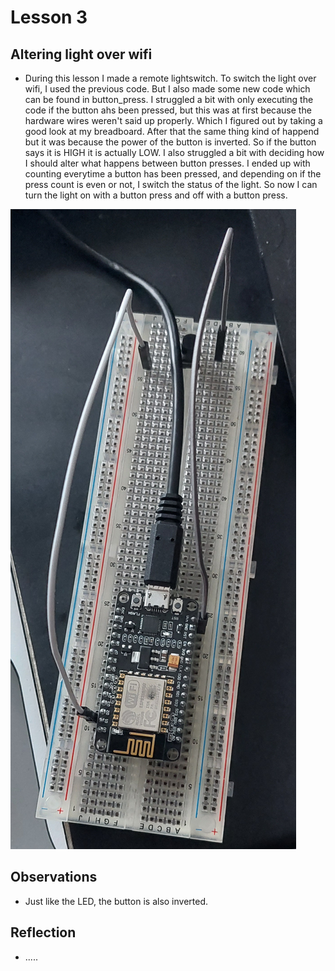 # Lesson 3

## Altering light over wifi
* During this lesson I made a remote lightswitch. To switch the light over wifi, I used the previous code. But I also made some new code which can be found in button_press. I struggled a bit with only executing the code if the button ahs been pressed, but this was at first because the hardware wires weren't said up properly. Which I figured out by taking a good look at my breadboard. After that the same thing kind of happend but it was because the power of the button is inverted. So if the button says it is HIGH it is actually LOW. I also struggled a bit with deciding how I should alter what happens between button presses. I ended up with counting everytime a button has been pressed, and depending on if the press count is even or not, I switch the status of the light. So now I can turn the light on with a button press and off with a button press.

![The physical setup.](https://github.com/Tom284/portfolio-minor-iot/blob/main/Lesson%203/setup.jpg)

## Observations
* Just like the LED, the button is also inverted.

## Reflection

* .....
